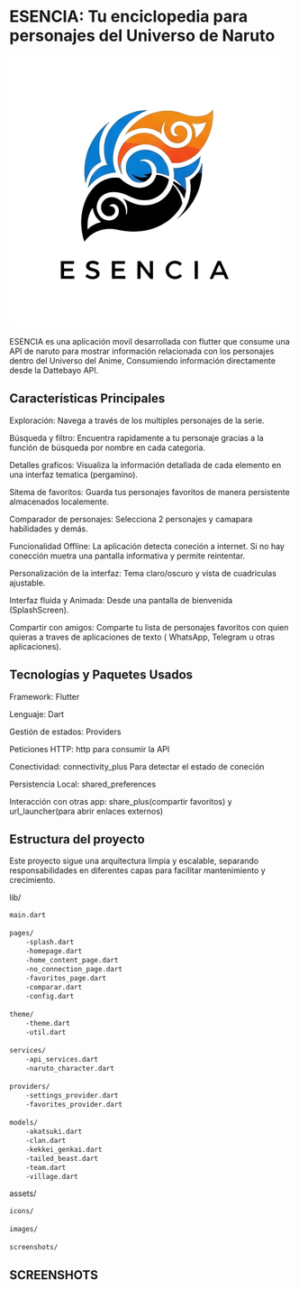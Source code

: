 # ESENCIA: Tu enciclopedia para personajes del Universo de Naruto

![alt text](assets/icons/NombreyLogo.png)

ESENCIA es una aplicación movil desarrollada con flutter que consume una API de naruto para mostrar información relacionada con los personajes dentro del Universo del Anime, Consumiendo información directamente desde la Dattebayo API.

## Características Principales

Exploración: Navega a través de los multiples personajes de la serie.

Búsqueda y filtro: Encuentra rapidamente a tu personaje gracias a la función de búsqueda por nombre en cada categoria.

Detalles graficos: Visualiza la información detallada de cada elemento en una interfaz tematica (pergamino).

Sitema de favoritos: Guarda tus personajes favoritos de manera persistente almacenados localemente.

Comparador de personajes: Selecciona 2 personajes y camapara habilidades y demás.

Funcionalidad Offline: La aplicación detecta coneción a internet. Si no hay conección muetra una pantalla informativa y permite reintentar.

Personalización de la interfaz: Tema claro/oscuro y vista de cuadriculas ajustable.

Interfaz fluida y Animada: Desde una pantalla de bienvenida (SplashScreen).

Compartir con amigos: Comparte tu lista de personajes favoritos con quien quieras a traves de aplicaciones de texto ( WhatsApp, Telegram u otras aplicaciones).

## Tecnologías y Paquetes Usados

Framework: Flutter

Lenguaje: Dart

Gestión de estados: Providers

Peticiones HTTP: http para consumir la API

Conectividad: connectivity_plus Para detectar el estado de coneción

Persistencia Local: shared_preferences

Interacción con otras app: share_plus(compartir favoritos) y url_launcher(para abrir enlaces externos)

## Estructura del proyecto

Este proyecto sigue una arquitectura limpia y escalable, separando responsabilidades en diferentes capas para facilitar mantenimiento y crecimiento.

lib/

    main.dart

    pages/
        -splash.dart
        -homepage.dart
        -home_content_page.dart
        -no_connection_page.dart
        -favoritos_page.dart
        -comparar.dart
        -config.dart

    theme/
        -theme.dart
        -util.dart

    services/
        -api_services.dart
        -naruto_character.dart

    providers/
        -settings_provider.dart
        -favorites_provider.dart

    models/
        -akatsuki.dart
        -clan.dart
        -kekkei_genkai.dart
        -tailed_beast.dart
        -team.dart
        -village.dart


assets/

    icons/

    images/

    screenshots/


## SCREENSHOTS



